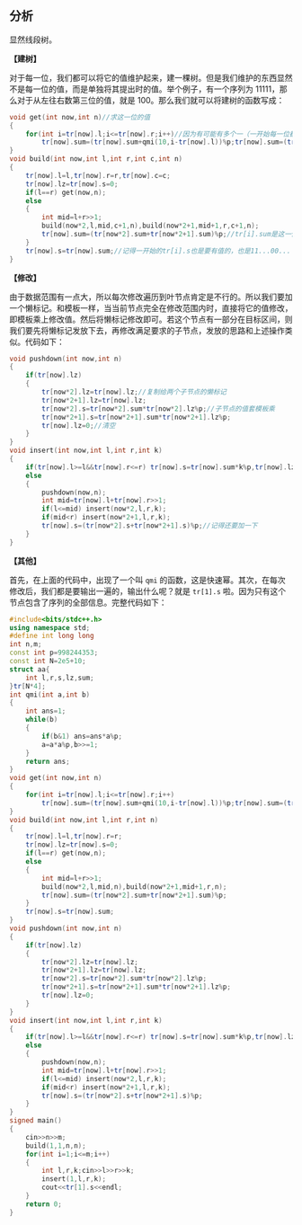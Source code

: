## 分析
显然线段树。

**【建树】**

对于每一位，我们都可以将它的值维护起来，建一棵树。但是我们维护的东西显然不是每一位的值，而是单独将其提出时的值。举个例子，有一个序列为 $11111$，那么对于从左往右数第三位的值，就是 $100$。那么我们就可以将建树的函数写成：
```cpp
void get(int now,int n)//求这一位的值
{
	for(int i=tr[now].l;i<=tr[now].r;i++)//因为有可能有多个一（一开始每一位都是一），所以要循环一下
		tr[now].sum=(tr[now].sum+qmi(10,i-tr[now].l))%p;tr[now].sum=(tr[now].sum*qmi(10,n-tr[now].r))%p;
}
void build(int now,int l,int r,int c,int n)
{
	tr[now].l=l,tr[now].r=r,tr[now].c=c;
	tr[now].lz=tr[now].s=0;
	if(l==r) get(now,n);
	else
	{
		int mid=l+r>>1;
		build(now*2,l,mid,c+1,n),build(now*2+1,mid+1,r,c+1,n);		
		tr[now].sum=(tr[now*2].sum+tr[now*2+1].sum)%p;//tr[i].sum是这一位的初始值，因为在这样我们可以在修改的时候当做模板直接乘上它，更方便	
	}
	tr[now].s=tr[now].sum;//记得一开始的tr[i].s也是要有值的，也是11...00...
}
```
**【修改】**

由于数据范围有一点大，所以每次修改遍历到叶节点肯定是不行的。所以我们要加一个懒标记。和模板一样，当当前节点完全在修改范围内时，直接将它的值修改，即模板乘上修改值。然后将懒标记修改即可。若这个节点有一部分在目标区间，则我们要先将懒标记发放下去，再修改满足要求的子节点，发放的思路和上述操作类似。代码如下：
```cpp
void pushdown(int now,int n)
{
	if(tr[now].lz)
	{
		tr[now*2].lz=tr[now].lz;//复制给两个子节点的懒标记
		tr[now*2+1].lz=tr[now].lz;
		tr[now*2].s=tr[now*2].sum*tr[now*2].lz%p;//子节点的值套模板乘
		tr[now*2+1].s=tr[now*2+1].sum*tr[now*2+1].lz%p;
		tr[now].lz=0;//清空
	}
}
void insert(int now,int l,int r,int k)
{
	if(tr[now].l>=l&&tr[now].r<=r) tr[now].s=tr[now].sum*k%p,tr[now].lz=k;	
	else
	{
		pushdown(now,n);
		int mid=tr[now].l+tr[now].r>>1;
		if(l<=mid) insert(now*2,l,r,k);
		if(mid<r) insert(now*2+1,l,r,k);
		tr[now].s=(tr[now*2].s+tr[now*2+1].s)%p;//记得还要加一下
	}
}
```
**【其他】**

首先，在上面的代码中，出现了一个叫 `qmi` 的函数，这是快速幂。其次，在每次修改后，我们都是要输出一遍的，输出什么呢？就是 `tr[1].s` 啦。因为只有这个节点包含了序列的全部信息。完整代码如下：
```cpp
#include<bits/stdc++.h>
using namespace std;
#define int long long
int n,m;
const int p=998244353;
const int N=2e5+10;
struct aa{
	int l,r,s,lz,sum;
}tr[N*4];
int qmi(int a,int b)
{
	int ans=1;
	while(b)
	{
		if(b&1) ans=ans*a%p;
		a=a*a%p,b>>=1;
	}
	return ans;
}
void get(int now,int n)
{
	for(int i=tr[now].l;i<=tr[now].r;i++) 
		tr[now].sum=(tr[now].sum+qmi(10,i-tr[now].l))%p;tr[now].sum=(tr[now].sum*qmi(10,n-tr[now].r))%p;
}
void build(int now,int l,int r,int n)
{
	tr[now].l=l,tr[now].r=r;
	tr[now].lz=tr[now].s=0;
	if(l==r) get(now,n);
	else
	{
		int mid=l+r>>1;
		build(now*2,l,mid,n),build(now*2+1,mid+1,r,n);		
		tr[now].sum=(tr[now*2].sum+tr[now*2+1].sum)%p;	
	}
	tr[now].s=tr[now].sum;
}
void pushdown(int now,int n)
{
	if(tr[now].lz)
	{
		tr[now*2].lz=tr[now].lz;
		tr[now*2+1].lz=tr[now].lz;
		tr[now*2].s=tr[now*2].sum*tr[now*2].lz%p;
		tr[now*2+1].s=tr[now*2+1].sum*tr[now*2+1].lz%p;
		tr[now].lz=0;
	}
}
void insert(int now,int l,int r,int k)
{
	if(tr[now].l>=l&&tr[now].r<=r) tr[now].s=tr[now].sum*k%p,tr[now].lz=k;	
	else
	{
		pushdown(now,n);
		int mid=tr[now].l+tr[now].r>>1;
		if(l<=mid) insert(now*2,l,r,k);
		if(mid<r) insert(now*2+1,l,r,k);
		tr[now].s=(tr[now*2].s+tr[now*2+1].s)%p;
	}
}
signed main()
{
	cin>>n>>m;
	build(1,1,n,n);
	for(int i=1;i<=m;i++)
	{
		int l,r,k;cin>>l>>r>>k;
		insert(1,l,r,k);
		cout<<tr[1].s<<endl;
	}	
	return 0;
}
```
